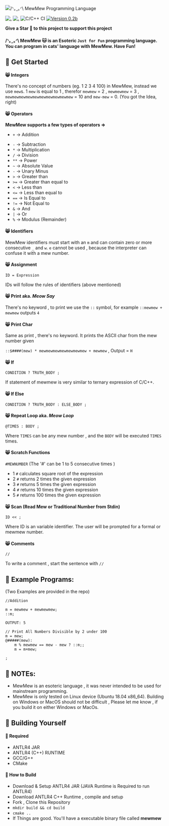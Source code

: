 ![/ᐠ｡ꞈ｡ᐟ\ MewMew Programming Language](./media/Banner.png)


[![.](https://img.shields.io/badge/PRs-welcome-brightgreen.svg?style=flat-square)](http://makeapullrequest.com)
[![.](https://img.shields.io/badge/first--timers--only-friendly-blue.svg?style=flat-square)](https://www.firsttimersonly.com/)
![C/C++ CI](https://github.com/bauripalash/mewmew/workflows/C/C++%20CI/badge.svg)
[![Version 0.2b](https://img.shields.io/badge/Version-0.2.beta-blue)](https://github.com/bauripalash/mewmew/releases)

**Give a Star 🌟 to this project to support this project**

#### /ᐠ｡ꞈ｡ᐟ\ MewMew 🐱 is an Esoteric `Just for Fun` programming language. You can program in cats' language with MewMew. Have Fun!

## 🎉 Get Started
#### 😸 Integers
There's no concept of numbers (eg. 1 2 3 4 100) in MewMew, instead we use `mew`s. 1 `mew` is equal to 1 , therefor `mewmew` = 2 , `mewmewmew` = 3 , `mewmewmewmewmewmewmewmewmewmew` = 10 and `mew-mew` = 0. (You got the Idea, right)

#### 😸 Operators
**MewMew supports a few types of operators =>**
- `+` -> Addition
* `-` -> Subtraction
* `*` -> Multiplication
* `/` -> Division
* `**` -> Power
* `~` -> Absolute Value
* `-` -> Unary Minus
* `>` -> Greater than
* `>=` -> Greater than equal to
* `<` -> Less than
* `<=` -> Less than equal to
* `==` -> Is Equal to
* `!=` -> Not Equal to
* `&` -> And
* `|` -> Or
* `%` -> Modulus (Remainder)

#### 😸 Identifiers
MewMew identifiers must start with an `m` and can contain zero or more consecutive `_` and `w`. `e` cannot be used , because the interpreter can confuse it with a mew number.

#### 😸 Assignment
`ID = Expression`

IDs will follow the rules of identifiers (above mentioned)

#### 😸 Print aka. *Meow Say*
There's no keyword , to print we use the `::` symbol, for example
`::mewmew + mewmew` outputs `4`

#### 😸 Print Char
Same as print , there's no keyword. It prints the ASCII char from the mew number given

`::$####(mew) * mewmewmewmewmewmewmew + mewmew` , Output = `H`

#### 😸 If
`CONDITION ? TRUTH_BODY ;`

If statement of mewmew is very similar to ternary expression of C/C++.


#### 😸 If Else
`CONDITION ? TRUTH_BODY : ELSE_BODY ;`

#### 😸 Repeat Loop aka. *Meow Loop*
`@TIMES : BODY ;`

Where `TIMES` can be any mew number , and the `BODY` will be executed `TIMES` times.

#### 😸 Scratch Functions
`#MEWNUMBER` (The '#' can be 1 to 5 consecutive times )
*   1 `#` calculates square root of the expression
*   2 `#` returns 2 times the given expression
*   3 `#` returns 5 times the given expression
*   4 `#` returns 10 times the given expression
*   5 `#` returns 100 times the given expression

#### 😸 Scan (Read Mew or Traditional Number from Stdin)
`ID << ;`

Where ID is an variable identifier. The user will be prompted for a formal or mewmew number.

#### 😸 Comments
`//`

To write a comment , start the sentence with `//`

## 🎁 Example Programs:
(Two Examples are provided in the repo)

```
//Addition

m = mewmew + mewmewmew;
::m;

OUTPUT: 5
```

```
// Print All Numbers Divisible by 2 under 100
m = mew;
@#####(mew):
    m % mewmew == mew - mew ? ::m;;
    m = m+mew;

;
```



## 📑 NOTEs:
*  MewMew is an esoteric language , it was never intended to be used for mainstream programming.
*  MewMew is only tested on Linux device (Ubuntu 18.04 x86_64). Building on Windows or MacOS should not be difficult , Please let me know , if you build it on either Windows or MacOs.

## 🔨 Building Yourself
#### 🔩 Required
- ANTLR4 JAR
- ANTLR4 (C++) RUNTIME
- GCC/G++
- CMake

#### 🔧 How to Build
- Download & Setup ANTLR4 JAR (JAVA Runtime is Required to run ANTLR4)
- Download ANTLR4 C++ Runtime , compile and setup
- Fork , Clone this Repository
- `mkdir build && cd build`
- `cmake ..`
- If Things are good. You'll have a executable binary file called **mewmew**

